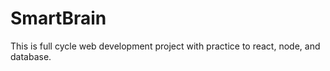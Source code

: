 # SmartBrain 
This is full cycle web development project with practice to react, node, and database.


